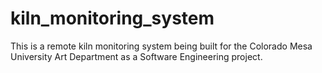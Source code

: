 kiln_monitoring_system
======================

This is a remote kiln monitoring system being built for the Colorado Mesa University Art Department as a Software Engineering project.
